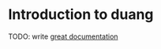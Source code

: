 # Introduction to duang

TODO: write [great documentation](http://jacobian.org/writing/what-to-write/)
